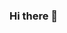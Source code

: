 ### Hi there 👋
<!--
<div align="left">
  <a href="https://github.com/orbitze/github-stats#gh-dark-mode-only">
    <img src="https://github.com/orbitze/github-stats/blob/master/generated/overview.svg#gh-dark-mode-only" />
    <img src="https://github.com/orbitze/github-stats/blob/master/generated/languages.svg#gh-dark-mode-only" />
  </a>
  <a href="https://github.com/orbitze/github-stats#gh-light-mode-only">
    <img src="https://github.com/orbitze/github-stats/blob/master/generated/overview.svg#gh-dark-mode-only#gh-light-mode-only" />
    <img src="https://github.com/orbitze/github-stats/blob/master/generated/languages.svg#gh-dark-mode-only#gh-light-mode-only" />
  </a>
</div>

![](https://raw.githubusercontent.com/orbitze/cf-stats/main/output/light_card.svg#gh-dark-mode-only)
![](https://raw.githubusercontent.com/orbitze/cf-stats/main/output/light_card.svg#gh-light-mode-only)

![](https://raw.githubusercontent.com/orbitze/cf-stats/main/output/max_rating.svg)
![](https://raw.githubusercontent.com/orbitze/cf-stats/main/output/rating.svg)

[![KnlnKS's LeetCode stats](https://leetcode-stats-six.vercel.app/?username=orbitze)](https://github.com/KnlnKS/leetcode-stats) 

**orbitze/orbitze** is a ✨ _special_ ✨ repository because its `README.md` (this file) appears on your GitHub profile.

Here are some ideas to get you started:

- 🔭 I’m currently working on ...
- 🌱 I’m currently learning ...
- 👯 I’m looking to collaborate on ...
- 🤔 I’m looking for help with ...
- 💬 Ask me about ...
- 📫 How to reach me: ...
- 😄 Pronouns: ...
- ⚡ Fun fact: ...
-->
